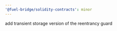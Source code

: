 ```yaml
---
'@fuel-bridge/solidity-contracts': minor
---
```


add transient storage version of the reentrancy guard
